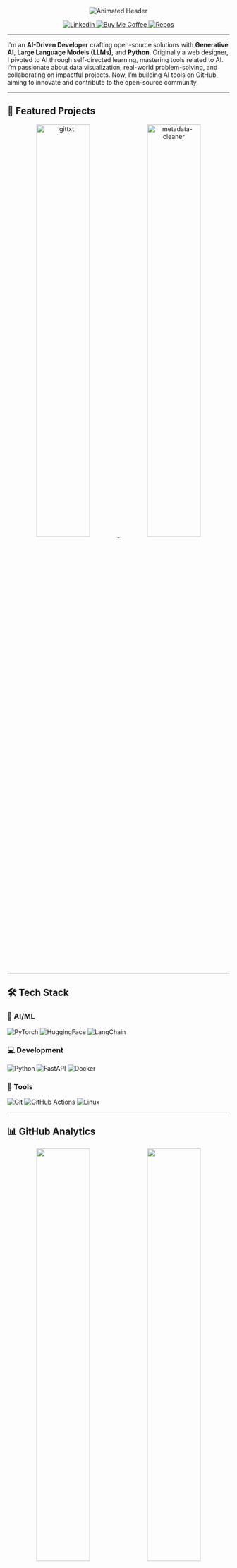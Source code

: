<p align="center">
  <img src="https://readme-typing-svg.demolab.com?font=Fira+Code&size=30&duration=2800&pause=1000&color=4ECDC4&center=true&vCenter=true&width=800&lines=Hey+there!+I'm+Sandeep+Paidipati+%F0%9F%91%8B;AI+Developer+%7C+Open-Source+Builder+%7C+LLM+Enthusiast" alt="Animated Header" />
</p>

<p align="center">
  <a href="https://www.linkedin.com/in/sandeep-paidipati">
    <img src="https://img.shields.io/badge/LinkedIn-0A66C2?style=for-the-badge&logo=linkedin&logoColor=white" alt="LinkedIn">
  </a>
  <a href="https://buymeacoffee.com/sandeepsp">
    <img src="https://img.shields.io/badge/Buy_Me_A_Coffee-FFDD00?style=for-the-badge&logo=buymeacoffee&logoColor=black" alt="Buy Me Coffee">
  </a>
  <a href="https://github.com/sandy-sp?tab=repositories">
    <img src="https://img.shields.io/badge/Repositories-15+-brightgreen?style=for-the-badge&logo=github" alt="Repos">
  </a>
</p>

---

I'm an **AI-Driven Developer** crafting open-source solutions with **Generative AI**, **Large Language Models (LLMs)**, and **Python**. Originally a web designer, I pivoted to AI through self-directed learning, mastering tools related to AI. I’m passionate about data visualization, real-world problem-solving, and collaborating on impactful projects. Now, I’m building AI tools on GitHub, aiming to innovate and contribute to the open-source community.

---

## 🚀 Featured Projects

<!-- Auto-updating Project Grid -->
<div align="center">
  <a href="https://github.com/sandy-sp/gittxt">
    <img src="https://github-readme-stats.vercel.app/api/pin/?username=sandy-sp&repo=gittxt&theme=dark&show_owner=true" alt="gittxt" width="49%">
  </a>
  <a href="https://github.com/sandy-sp/metadata-cleaner">
    <img src="https://github-readme-stats.vercel.app/api/pin/?username=sandy-sp&repo=metadata-cleaner&theme=dark&show_owner=true" alt="metadata-cleaner" width="49%">
  </a>
</div>

---

## 🛠️ Tech Stack

### 🤖 AI/ML
![PyTorch](https://img.shields.io/badge/PyTorch-EE4C2C?style=flat&logo=pytorch&logoColor=white)
![HuggingFace](https://img.shields.io/badge/HuggingFace-FFD21E?style=flat&logo=huggingface&logoColor=black)
![LangChain](https://img.shields.io/badge/LangChain-00A67D?style=flat&logo=langchain&logoColor=white)

### 💻 Development
![Python](https://img.shields.io/badge/Python-3776AB?style=flat&logo=python&logoColor=white)
![FastAPI](https://img.shields.io/badge/FastAPI-009688?style=flat&logo=fastapi&logoColor=white)
![Docker](https://img.shields.io/badge/Docker-2496ED?style=flat&logo=docker&logoColor=white)

### 🧰 Tools
![Git](https://img.shields.io/badge/Git-F05032?style=flat&logo=git&logoColor=white)
![GitHub Actions](https://img.shields.io/badge/GitHub_Actions-2088FF?style=flat&logo=githubactions&logoColor=white)
![Linux](https://img.shields.io/badge/Linux-FCC624?style=flat&logo=linux&logoColor=black)

---

## 📊 GitHub Analytics

<div align="center">
  <img src="https://github-readme-stats.vercel.app/api?username=sandy-sp&show_icons=true&theme=dark&hide_title=true&rank_icon=github" width="49%">
  <img src="https://github-readme-streak-stats.herokuapp.com/?user=sandy-sp&theme=dark" width="49%">
</div>

<!-- Contribution Snake -->
![Contribution Grid](https://raw.githubusercontent.com/sandy-sp/sandy-sp/output/github-contribution-grid-snake.svg)

---

## GitHub Stats
<p align="center">
  <img src="https://github-readme-stats.vercel.app/api?username=sandy-sp&show_icons=true&theme=dark" alt="GitHub Stats" width="48%">
  <img src="https://github-readme-streak-stats.herokuapp.com/?user=sandy-sp&theme=dark" alt="GitHub Streak" width="50.5%">
</p>

---

## ✨ Visitor Counter

<p align="center"> <img src="https://profile-counter.glitch.me/sandy-sp/count.svg" alt="Visitor Count"> <br> <em>"If you're seeing this, you're the reason I keep building! 🚀"</em> </p>
<p align="center"> <a href="https://buymeacoffee.com/sandeepsp"> <img src="https://img.shields.io/badge/Support_My_Work-FFDD00?style=for-the-badge&logo=buymeacoffee&logoColor=black"> </a> </p>

---

## Skills
<p align="center">
  <img src="https://img.shields.io/badge/LLMs-4ECDC4?style=flat-square&logo=data-science&logoColor=white" alt="LLMs"> <img src="https://img.shields.io/badge/Open Source-F05032?style=flat-square&logo=git&logoColor=white" alt="Open Source"> <img src="https://img.shields.io/badge/Python-3776AB?style=flat-square&logo=python&logoColor=white" alt="Python">
</p>









<p align="center">
    <!-- This section will be updated dynamically -->
</p>

<p align="center">
  <img src="https://github-readme-stats.vercel.app/api/top-langs/?username=sandy-sp" alt="Top Languages">
</p>








<!---
sandy-sp/sandy-sp is a ✨ special ✨ repository because its `README.md` (this file) appears on your GitHub profile.
You can click the Preview link to take a look at your changes.
--->

## Projects
- **[gittxt](https://github.com/sandy-sp/gittxt)**: Gittxt is a lightweight CLI tool that extracts text from Git repositories and formats it into AI-friendly outputs (.txt, .json, .md). Whether you’re using ChatGPT, Grok, or Ollama, or any LLM, Gittxt helps process repositories for insights, training, and documentation.
- **[metadata-cleaner](https://github.com/sandy-sp/metadata-cleaner)**: Metadata Cleaner – A CLI tool to remove metadata from images, PDFs, DOCX, audio, and video files.   Privacy-focused, fast, and open-source. Supports batch processing & standalone executables.
- **[sandy-sp](https://github.com/sandy-sp/sandy-sp)**: Config files for my GitHub profile.
- **[ytgrid](https://github.com/sandy-sp/ytgrid)**: YTGrid is a powerful, scalable, and flexible YT automation tool designed to enable looped playback, remote control, and real-time tracking using a hybrid CLI + API architecture.

